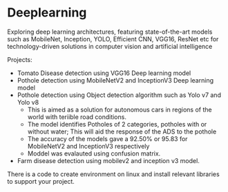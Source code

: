 # Deeplearning
Exploring deep learning architectures, featuring state-of-the-art models such as MobileNet, Inception, YOLO, Efficient CNN, VGG16, ResNet etc for technology-driven solutions in computer vision and artificial intelligence
  
Projects:  
* Tomato Disease detection using VGG16 Deep learning model  
* Pothole detection using MobileNetV2 and InceptionV3 Deep learning model  
* Pothole detection using Object detection algorithm such as Yolo v7 and Yolo v8   
  * This is aimed as a solution for autonomous cars in regions of the world with teriible road conditions.   
  * The model identifies Potholes of 2 categories, potholes with or without water; This will aid the response of the ADS to the pothole
  * The accuracy of the models gave a 92.50% or 95.83 for MobileNetV2 and InceptionV3 respectively
  * Moddel was evalauted using confusion matrix.
* Farm disease detection using mobilev2 and inception v3 model. 
    
There is a code to create environment on linux and install relevant libraries to support your project. 